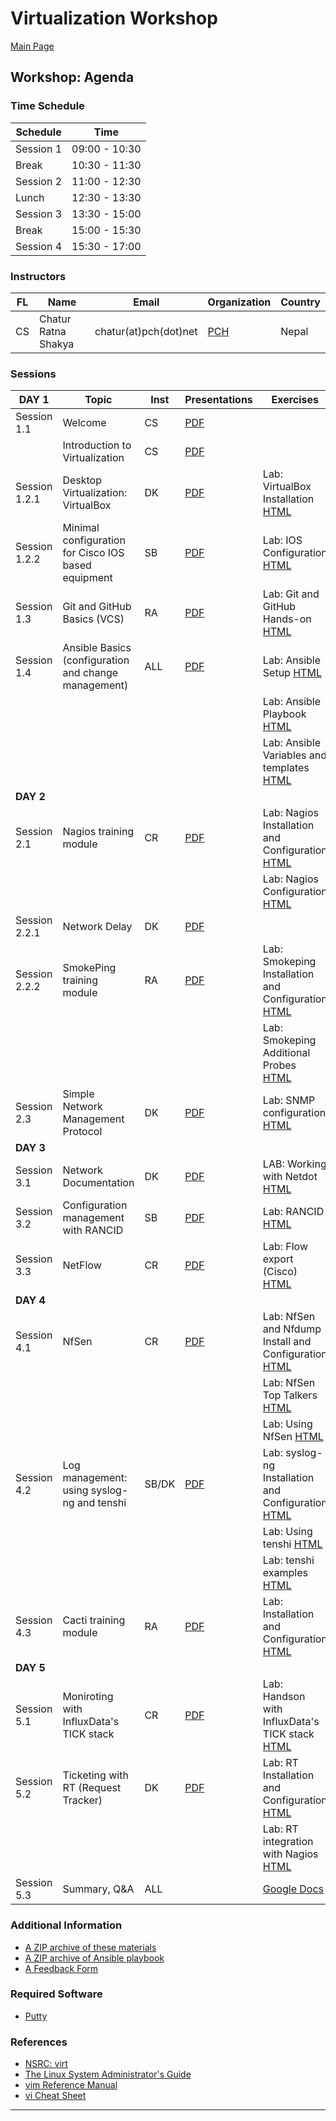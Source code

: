 # **Virtualization Workshop** #

[Main Page](index)

## **Workshop: Agenda** ##

### **Time Schedule** ###

| Schedule         | Time           |
|------------------|----------------|
| Session 1        | 09:00 - 10:30  |
| Break            | 10:30 - 11:30  |
| Session 2        | 11:00 - 12:30  |
| Lunch            | 12:30 - 13:30  |
| Session 3        | 13:30 - 15:00  |
| Break            | 15:00 - 15:30  |
| Session 4        | 15:30 - 17:00  |

### **Instructors** ###

FL | Name                | Email                   | Organization   | Country
---|---------------------|-------------------------|----------------|--------
CS | Chatur Ratna Shakya | chatur(at)pch(dot)net       | [PCH][1]       | Nepal

[1]: https://www.pch.net

### **Sessions** ###

|   DAY 1        | Topic                     | Inst    | Presentations                                     | Exercises                              |
|------------------------|---------------------------|---------|---------------------------------------------------|----------------------------------------|
| Session 1.1 | Welcome | CS | [PDF](virt/welcome-intro/welcome) |  |
| | Introduction to Virtualization | CS | [PDF](virt/welcome-intro/intro-virt) |  |
| Session 1.2.1 | Desktop Virtualization: VirtualBox | DK | [PDF](virt/virt-desktop/virt-desktop) | Lab: VirtualBox Installation [HTML](virt/virt-desktop/exercise1) |
| Session 1.2.2 | Minimal configuration for Cisco IOS based equipment | SB | [PDF](virt/cisco-config-elements/cisco-config-elements.pdf) | Lab: IOS Configuration [HTML](virt/cisco-config-elements/exercises-cisco-config.html) |
| Session 1.3    | Git and GitHub Basics (VCS) | RA    | [PDF](virt/git/git-overview.pdf)                   | Lab: Git and GitHub Hands-on [HTML](virt/git/exersise-git.html) |
| Session 1.4    | Ansible Basics (configuration and change management) | ALL    | [PDF](virt/ansible/intro-ansible.pdf)                   | Lab: Ansible Setup [HTML](virt/ansible/ansible-setup.html) |
| | |         |                                                   | Lab: Ansible Playbook [HTML](virt/ansible/first-playbook.html) |
| | |         |                                                   | Lab: Ansible Variables and templates [HTML](virt/ansible/variables-templates.html)  |
|   **DAY 2**    |                           |         |                                                   |                                        |
| Session 2.1 | Nagios training module | CR | [PDF](virt/nagios/nagios.pdf) | Lab: Nagios Installation and Configuration [HTML](virt/nagios/exercises-nagios-I-III-basic.html) |
| | | |  | Lab: Nagios Configuration [HTML](virt/nagios/exercises-nagios-IV-VIII-medium.html) |
| Session 2.2.1 | Network Delay | DK | [PDF](virt/smokeping/types-of-delay.pdf) |  |
| Session 2.2.2 | SmokePing training module | RA | [PDF](virt/smokeping/smokeping.pdf) | Lab: Smokeping Installation and Configuration [HTML](virt/smokeping/exercises-smokeping-part1.html) |
| | | |  | Lab: Smokeping Additional Probes [HTML](virt/smokeping/exercises-smokeping-part2.html) |
| Session 2.3 | Simple Network Management Protocol | DK | [PDF](virt/snmp/snmp.pdf) | Lab: SNMP configuration [HTML](virt/snmp/exercises-snmp.html) |
|   **DAY 3**    |                           |         |                                                   |                                        |
| Session 3.1 | Network Documentation | DK | [PDF](virt/netdot/network-documentation-and-netdot.pdf) | LAB: Working with Netdot [HTML](virt/netdot/exercises-netdot.html) |
| Session 3.2 | Configuration management with RANCID | SB | [PDF](virt/rancid/config-management-rancid.pdf) | Lab: RANCID [HTML](virt/rancid/exercises-rancid.html) |
| Session 3.3 | NetFlow | CR | [PDF](virt/netflow/netflow.pdf) | Lab: Flow export (Cisco) [HTML](virt/netflow/exercise1-flow-export.html) |
|   **DAY 4**    |                           |         |                                                   |                                        |
| Session 4.1 | NfSen | CR | [PDF](virt/netflow/nfsen.pdf) | Lab: NfSen and Nfdump Install and Configuration [HTML](virt/netflow/exercise2-install-nfdump-nfsen.html) |
| | | |  | Lab: NfSen Top Talkers [HTML](virt/netflow/exercise3-nfsen-top-talkers.html) |
| | | |  | Lab: Using NfSen [HTML](virt/netflow/exercise4-using-NfSen.html) |
| Session 4.2 | Log management: using syslog-ng and tenshi | SB/DK | [PDF](virt/log-management/log-management-tenshi.pdf) | Lab: syslog-ng Installation and Configuration [HTML](virt/log-management/exercises-log-management-syslog-ng.html) |
| | | |  | Lab: Using tenshi [HTML](virt/log-management/exercises-log-management-tenshi.html) |
| | | |  | Lab: tenshi examples [HTML](virt/log-management/tenshi-examples.html) |
| Session 4.3 | Cacti training module | RA | [PDF](virt/cacti/cacti.pdf) | Lab: Installation and Configuration [HTML](virt/cacti/exercises-cacti-part-I.html) |
|   **DAY 5**    |                           |         |                                                   |                                        |
| Session 5.1 | Moniroting with InfluxData's TICK stack | CR | [PDF](virt/tick/tick.pdf) | Lab: Handson with InfluxData's TICK stack [HTML](virt/tick/exercises-tick.html) |
| Session 5.2 | Ticketing with RT (Request Tracker) | DK | [PDF](virt/ticketing/ticketing-rt.pdf) | Lab: RT Installation and Configuration [HTML](virt/ticketing/exercises-rt-lab1.html) |
| | | |  | Lab: RT integration with Nagios [HTML](virt/ticketing/exercise-nagios-rt.html) |
| Session 5.3 | Summary, Q&A | ALL | | [Google Docs](https://docs.google.com/document/d/1fUvsCpS1D6uA6RQRkXmjetWd69LYBe08bsRsRYUORzA/edit?usp=sharing) |

### **Additional Information** ###

- [A ZIP archive of these materials](https://github.com/cs-n/npnog5-virt/archive/master.zip)
- [A ZIP archive of Ansible playbook](https://github.com/cs-n/npnog5-virt-ansible/archive/master.zip)
- [A Feedback Form](https://forms.gle/fb5neg74rdS8qWHz8)

### **Required Software** ###

- [Putty](https://www.putty.org/)

### **References** ###

- [NSRC: virt](https://nsrc.org/activities/agendas/en/virt-5-days/index.html)
- [The Linux System Administrator's Guide](http://www.tldp.org/LDP/sag/html/index.html)
- [vim Reference Manual](http://www.truth.sk/vim/vimbook-OPL.pdf)
- [vi Cheat Sheet](http://www.cse.scu.edu/~yfang/coen11/vi-CheatSheet.pdf)

---
